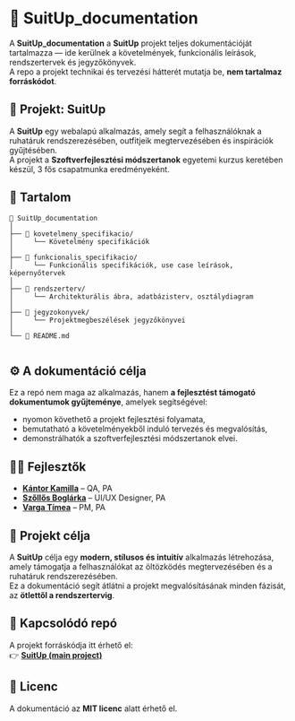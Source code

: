 # 📘 SuitUp_documentation

A **SuitUp_documentation** a **SuitUp** projekt teljes dokumentációját tartalmazza — ide kerülnek a követelmények, funkcionális leírások, rendszertervek és jegyzőkönyvek.  
A repo a projekt technikai és tervezési hátterét mutatja be, **nem tartalmaz forráskódot**.

## 🌸 Projekt: SuitUp

A **SuitUp** egy webalapú alkalmazás, amely segít a felhasználóknak a ruhatáruk rendszerezésében, outfitjeik megtervezésében és inspirációk gyűjtésében.  
A projekt a **Szoftverfejlesztési módszertanok** egyetemi kurzus keretében készül, 3 fős csapatmunka eredményeként.

## 📂 Tartalom

```
📁 SuitUp_documentation
│
├── 📄 kovetelmeny_specifikacio/
│     └── Követelmény specifikációk
│
├── 📄 funkcionalis_specifikacio/
│     └── Funkcionális specifikációk, use case leírások, képernyőtervek
│
├── 📄 rendszerterv/
│     └── Architekturális ábra, adatbázisterv, osztálydiagram
│
├── 📄 jegyzokonyvek/
│     └── Projektmegbeszélések jegyzőkönyvei
│
└── 📘 README.md
    
```

## ⚙️ A dokumentáció célja

Ez a repó nem maga az alkalmazás, hanem **a fejlesztést támogató dokumentumok gyűjteménye**, amelyek segítségével:

- nyomon követhető a projekt fejlesztési folyamata,  
- bemutatható a követelményekből induló tervezés és megvalósítás,  
- demonstrálhatók a szoftverfejlesztési módszertanok elvei.

## 👨‍💻 Fejlesztők

- **[Kántor Kamilla](https://github.com/kericica)** – QA, PA  
- **[Szőllős Boglárka](https://github.com/SzollosBoglarka)** – UI/UX Designer, PA  
- **[Varga Tímea](https://github.com/timi15)** – PM, PA  

## 📌 Projekt célja

A **SuitUp** célja egy **modern, stílusos és intuitív** alkalmazás létrehozása, amely támogatja a felhasználókat az öltözködés megtervezésében és a ruhatáruk rendszerezésében.  
Ez a dokumentáció segít átlátni a projekt megvalósításának minden fázisát, az **ötlettől a rendszertervig**.

## 📎 Kapcsolódó repó

A projekt forráskódja itt érhető el:  
👉 **[SuitUp (main project)](https://github.com/timi15/SuitUp)**

## 📄 Licenc

A dokumentáció az **MIT licenc** alatt érhető el.
